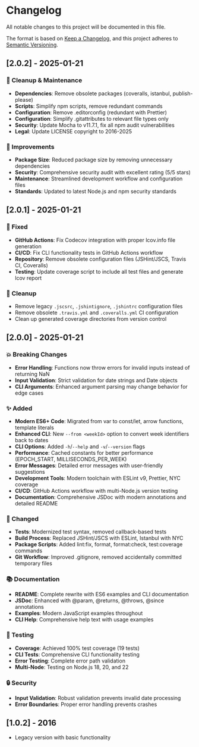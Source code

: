 # Changelog

All notable changes to this project will be documented in this file.

The format is based on [Keep a Changelog](https://keepachangelog.com/en/1.0.0/),
and this project adheres to [Semantic Versioning](https://semver.org/spec/v2.0.0.html).

## [2.0.2] - 2025-01-21

### 🧹 Cleanup & Maintenance
- **Dependencies**: Remove obsolete packages (coveralls, istanbul, publish-please)
- **Scripts**: Simplify npm scripts, remove redundant commands
- **Configuration**: Remove .editorconfig (redundant with Prettier)
- **Configuration**: Simplify .gitattributes to relevant file types only
- **Security**: Update Mocha to v11.7.1, fix all npm audit vulnerabilities
- **Legal**: Update LICENSE copyright to 2016-2025

### 🔧 Improvements
- **Package Size**: Reduced package size by removing unnecessary dependencies
- **Security**: Comprehensive security audit with excellent rating (5/5 stars)
- **Maintenance**: Streamlined development workflow and configuration files
- **Standards**: Updated to latest Node.js and npm security standards

## [2.0.1] - 2025-01-21

### 🐛 Fixed
- **GitHub Actions**: Fix Codecov integration with proper lcov.info file generation
- **CI/CD**: Fix CLI functionality tests in GitHub Actions workflow
- **Repository**: Remove obsolete configuration files (JSHint/JSCS, Travis CI, Coveralls)
- **Testing**: Update coverage script to include all test files and generate lcov report

### 🧹 Cleanup
- Remove legacy `.jscsrc`, `.jshintignore`, `.jshintrc` configuration files
- Remove obsolete `.travis.yml` and `.coveralls.yml` CI configuration  
- Clean up generated coverage directories from version control

## [2.0.0] - 2025-01-21

### 💥 Breaking Changes
- **Error Handling**: Functions now throw errors for invalid inputs instead of returning NaN
- **Input Validation**: Strict validation for date strings and Date objects
- **CLI Arguments**: Enhanced argument parsing may change behavior for edge cases

### ✨ Added
- **Modern ES6+ Code**: Migrated from var to const/let, arrow functions, template literals
- **Enhanced CLI**: New `--from <weekId>` option to convert week identifiers back to dates
- **CLI Options**: Added `-h`/`--help` and `-v`/`--version` flags
- **Performance**: Cached constants for better performance (EPOCH_START, MILLISECONDS_PER_WEEK)
- **Error Messages**: Detailed error messages with user-friendly suggestions
- **Development Tools**: Modern toolchain with ESLint v9, Prettier, NYC coverage
- **CI/CD**: GitHub Actions workflow with multi-Node.js version testing
- **Documentation**: Comprehensive JSDoc with modern annotations and detailed README

### 🔧 Changed
- **Tests**: Modernized test syntax, removed callback-based tests
- **Build Process**: Replaced JSHint/JSCS with ESLint, Istanbul with NYC
- **Package Scripts**: Added lint:fix, format, format:check, test:coverage commands
- **Git Workflow**: Improved .gitignore, removed accidentally committed temporary files

### 📚 Documentation
- **README**: Complete rewrite with ES6 examples and CLI documentation
- **JSDoc**: Enhanced with @param, @returns, @throws, @since annotations  
- **Examples**: Modern JavaScript examples throughout
- **CLI Help**: Comprehensive help text with usage examples

### 🧪 Testing
- **Coverage**: Achieved 100% test coverage (19 tests)
- **CLI Tests**: Comprehensive CLI functionality testing
- **Error Testing**: Complete error path validation
- **Multi-Node**: Testing on Node.js 18, 20, and 22

### 🔒 Security
- **Input Validation**: Robust validation prevents invalid date processing
- **Error Boundaries**: Proper error handling prevents crashes

## [1.0.2] - 2016
- Legacy version with basic functionality